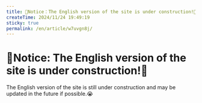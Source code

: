```yaml
---
title: 🚧Notice：The English version of the site is under construction!🚧
createTime: 2024/11/24 19:49:19
sticky: true
permalink: /en/article/w7uvgn8j/
---
```



# 🚧Notice: The English version of the site is under construction!🚧

The English version of the site is still under construction and may be updated in the future if possible.😭<!-- more -->